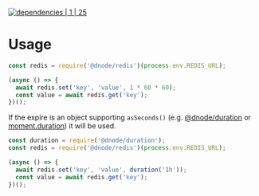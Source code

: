 [![dependencies | 1 | 25](https://img.shields.io/badge/dependencies-1%20|%2025-blue.svg)](DEPENDENCIES.md)

# Usage

```javascript
const redis = require('@dnode/redis')(process.env.REDIS_URL);

(async () => {
  await redis.set('key', 'value', 1 * 60 * 60);
  const value = await redis.get('key');
})();
```

If the expire is an object supporting `asSeconds()` (e.g. [@dnode/duration](https://www.npmjs.com/package/@dnode/duration) or [moment.duration](http://momentjs.com/docs/#/durations/)) it will be used.

```javascript
const duration = require('@dnode/duration');
const redis = require('@dnode/redis')(process.env.REDIS_URL);

(async () => {
  await redis.set('key', 'value', duration('1h'));
  const value = await redis.get('key');
})();
```
